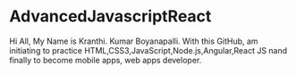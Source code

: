 # AdvancedJavascriptReact
Hi All, My Name is Kranthi. Kumar Boyanapalli. With this GitHub,  am initiating to practice HTML,CSS3,JavaScript,Node.js,Angular,React JS nand finally to become mobile apps, web apps developer.  
